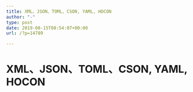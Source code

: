 ```yaml
---
title: XML、JSON、TOML、CSON, YAML, HOCON
author: "-"
type: post
date: 2019-08-15T08:54:07+00:00
url: /?p=14789

---
```

# XML、JSON、TOML、CSON, YAML, HOCON
